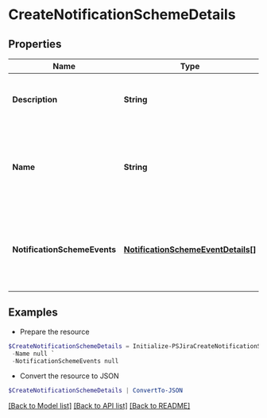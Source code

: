 # CreateNotificationSchemeDetails
## Properties

Name | Type | Description | Notes
------------ | ------------- | ------------- | -------------
**Description** | **String** | The description of the notification scheme. | [optional] 
**Name** | **String** | The name of the notification scheme. Must be unique (case-insensitive). | 
**NotificationSchemeEvents** | [**NotificationSchemeEventDetails[]**](NotificationSchemeEventDetails.md) | The list of notifications which should be added to the notification scheme. | [optional] 

## Examples

- Prepare the resource
```powershell
$CreateNotificationSchemeDetails = Initialize-PSJiraCreateNotificationSchemeDetails  -Description null `
 -Name null `
 -NotificationSchemeEvents null
```

- Convert the resource to JSON
```powershell
$CreateNotificationSchemeDetails | ConvertTo-JSON
```

[[Back to Model list]](../README.md#documentation-for-models) [[Back to API list]](../README.md#documentation-for-api-endpoints) [[Back to README]](../README.md)

